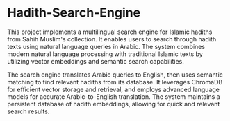 # Hadith-Search-Engine
This project implements a multilingual search engine for Islamic hadiths from Sahih Muslim's collection. It enables users to search through hadith texts using natural language queries in Arabic. The system combines modern natural language processing with traditional Islamic texts by utilizing vector embeddings and semantic search capabilities.

The search engine translates Arabic queries to English, then uses semantic matching to find relevant hadiths from its database. It leverages ChromaDB for efficient vector storage and retrieval, and employs advanced language models for accurate Arabic-to-English translation. The system maintains a persistent database of hadith embeddings, allowing for quick and relevant search results.
